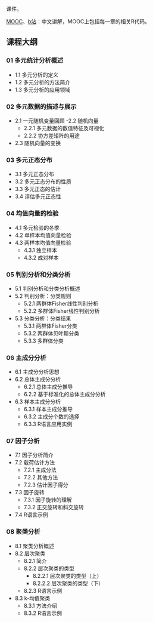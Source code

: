课件。

[MOOC](https://www.icourse163.org/course/XMU-1206305809)、[b站](https://www.bilibili.com/video/BV1v7411E7PB)：中文讲解，MOOC上包括每一章的相关R代码。

## 课程大纲
### 01  多元统计分析概述
- 1.1 多元分析的定义
- 1.2 多元分析的方法简介
- 1.3 多元分析的应用领域

### 02  多元数据的描述与展示

- 2.1 一元随机变量回顾
-2.2 随机向量
  - 2.2.1 多元数据的数值特征及可视化
  - 2.2.2 协方差矩阵的用途
- 2.3 随机向量的变换

### 03  多元正态分布

- 3.1 多元正态分布
- 3.2 多元正态分布的性质
- 3.3 多元正态的估计
- 3.4 评估多元正态性

### 04  均值向量的检验

- 4.1 多元检验的冬季
- 4.2 单样本均值向量检验
- 4.3 两样本均值向量检验
  - 4.3.1 独立样本
  - 4.3.2 成对样本

### 05  判别分析和分类分析

- 5.1 判别分析和分类分析概述
- 5.2 判别分析：分类规则
  - 5.2.1 两群体Fisher线性判别分析
  - 5.2.2 多群体Fisher线性判别分析
- 5.3 分类分析：分类结果
  - 5.3.1 两群体Fisher分类
  - 5.3.2 两群体贝叶斯分类
  - 5.3.3 多群体分类

### 06  主成分分析

- 6.1 主成分分析思想
- 6.2 总体主成分分析
  - 6.2.1 总体主成分推导
  - 6.2.2 基于标准化的总体主成分分析
- 6.3 样本主成分分析
  - 6.3.1 样本主成分推导
  - 6.3.2 主成分个数的选择
  - 6.3.3 R语言应用实例

### 07  因子分析

- 7.1 因子分析简介
- 7.2 载荷估计方法
  - 7.2.1 主成分法
  - 7.2.2 其他方法
  - 7.2.3 估计因子得分
- 7.3 因子旋转
  - 7.3.1 因子旋转的理解
  - 7.3.2 正交旋转和斜交旋转
- 7.4 R语言示例

### 08  聚类分析

- 8.1 聚类分析概述
- 8.2 层次聚类
  - 8.2.1 简介
  - 8.2.2 层次聚类的类型
    - 8.2.2.1 层次聚类的类型（上）
    - 8.2.2.2 层次聚类的类型（下）
  - 8.2.3 R语言示例
- 8.3 k-均值聚类
  - 8.3.1 方法介绍
  - 8.3.2 R语言示例
